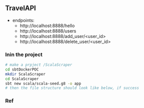 ## TravelAPI
- endpoints:
	- http://localhost:8888/hello
	- http://localhost:8888/users
	- http://localhost:8888/add_user/<user_id>
	- http://localhost:8888/delete_user/<user_id>

### Inin the project
```bash
# make a prpject /ScalaScraper
cd sbtDockerPOC
mkdir ScalaScraper 
cd ScalaScraper
sbt new scala/scala-seed.g8 -o app
# then the file structure should look like below, if success
```

### Ref